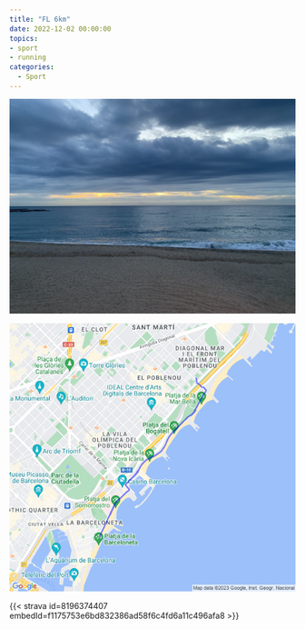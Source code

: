 ```yaml
---
title: "FL 6km"
date: 2022-12-02 00:00:00
topics:
- sport
- running
categories:
  - Sport
---
```


![](images/IMG_0742.jpg)

![](images/20221202-activity-map.png)

{{< strava id=8196374407 embedId=f1175753e6bd832386ad58f6c4fd6a11c496afa8 >}}
